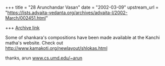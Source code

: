 +++
title = "28 Arunchandar Vasan"
date = "2002-03-09"
upstream_url = "https://lists.advaita-vedanta.org/archives/advaita-l/2002-March/002451.html"

+++
[Archive link](https://lists.advaita-vedanta.org/archives/advaita-l/2002-March/002451.html)

Some of shankara's compositions have been made available at the Kanchi
matha's website. Check out http://www.kamakoti.org/newlayout/shlokas.html

thanks,
arun
www.cs.umd.edu/~arun

